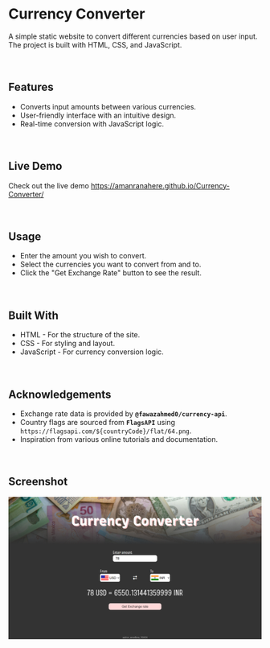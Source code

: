 # Currency Converter

A simple static website to convert different currencies based on user input. The project is built with HTML, CSS, and JavaScript.
<br><br><br>

## Features

- Converts input amounts between various currencies.
- User-friendly interface with an intuitive design.
- Real-time conversion with JavaScript logic.
<br><br><br>

## Live Demo

Check out the live demo https://amanranahere.github.io/Currency-Converter/
<br><br><br>

## Usage
- Enter the amount you wish to convert.
- Select the currencies you want to convert from and to.
- Click the "Get Exchange Rate" button to see the result.
<br><br><br>  

## Built With

- HTML - For the structure of the site.
- CSS - For styling and layout.
- JavaScript - For currency conversion logic.
<br><br><br>

## Acknowledgements

- Exchange rate data is provided by **`@fawazahmed0/currency-api`**.
- Country flags are sourced from **`FlagsAPI`** using `https://flagsapi.com/${countryCode}/flat/64.png`.
- Inspiration from various online tutorials and documentation.
<br><br><br>

## Screenshot

![Screenshot](./assets/Screenshot.png)

